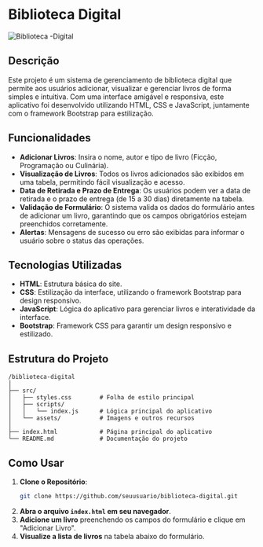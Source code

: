 # Biblioteca Digital

![Biblioteca -Digital](https://github.com/user-attachments/assets/1297784a-cefc-4151-bac8-eb496246bd81)

## Descrição

Este projeto é um sistema de gerenciamento de biblioteca digital que permite aos usuários adicionar, visualizar e gerenciar livros de forma simples e intuitiva. Com uma interface amigável e responsiva, este aplicativo foi desenvolvido utilizando HTML, CSS e JavaScript, juntamente com o framework Bootstrap para estilização.

## Funcionalidades

- **Adicionar Livros**: Insira o nome, autor e tipo de livro (Ficção, Programação ou Culinária).
- **Visualização de Livros**: Todos os livros adicionados são exibidos em uma tabela, permitindo fácil visualização e acesso.
- **Data de Retirada e Prazo de Entrega**: Os usuários podem ver a data de retirada e o prazo de entrega (de 15 a 30 dias) diretamente na tabela.
- **Validação de Formulário**: O sistema valida os dados do formulário antes de adicionar um livro, garantindo que os campos obrigatórios estejam preenchidos corretamente.
- **Alertas**: Mensagens de sucesso ou erro são exibidas para informar o usuário sobre o status das operações.

## Tecnologias Utilizadas

- **HTML**: Estrutura básica do site.
- **CSS**: Estilização da interface, utilizando o framework Bootstrap para design responsivo.
- **JavaScript**: Lógica do aplicativo para gerenciar livros e interatividade da interface.
- **Bootstrap**: Framework CSS para garantir um design responsivo e estilizado.

## Estrutura do Projeto

```
/biblioteca-digital
│
├── src/
│   ├── styles.css        # Folha de estilo principal
│   ├── scripts/
│   │   └── index.js      # Lógica principal do aplicativo
│   └── assets/           # Imagens e outros recursos
│
├── index.html            # Página principal do aplicativo
└── README.md             # Documentação do projeto
```

## Como Usar

1. **Clone o Repositório**:
   ```bash
   git clone https://github.com/seuusuario/biblioteca-digital.git
   ```
2. **Abra o arquivo `index.html` em seu navegador**.
3. **Adicione um livro** preenchendo os campos do formulário e clique em "Adicionar Livro".
4. **Visualize a lista de livros** na tabela abaixo do formulário.
